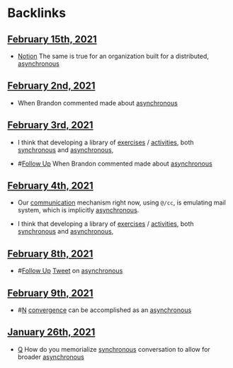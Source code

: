 
# Backlinks
## [February 15th, 2021](<February 15th, 2021.md>)
- [Notion](<Notion.md>) The same is true for an organization built for a distributed, [asynchronous](<asynchronous.md>)

## [February 2nd, 2021](<February 2nd, 2021.md>)
- When Brandon commented made about [asynchronous](<asynchronous.md>)

## [February 3rd, 2021](<February 3rd, 2021.md>)
- I think that developing a library of [exercises](<exercises.md>) / [activities](<activities.md>), both [synchronous](<synchronous.md>) and [asynchronous](<asynchronous.md>),

- #[Follow Up](<Follow Up.md>) When Brandon commented made about [asynchronous](<asynchronous.md>)

## [February 4th, 2021](<February 4th, 2021.md>)
- Our [communication](<communication.md>) mechanism right now, using `@/cc`, is emulating mail system, which is implicitly [asynchronous](<asynchronous.md>).

- I think that developing a library of [exercises](<exercises.md>) / [activities](<activities.md>), both [synchronous](<synchronous.md>) and [asynchronous](<asynchronous.md>),

## [February 8th, 2021](<February 8th, 2021.md>)
- #[Follow Up](<Follow Up.md>) [Tweet](<Tweet.md>) on [asynchronous](<asynchronous.md>)

## [February 9th, 2021](<February 9th, 2021.md>)
- #[N](<N.md>) [convergence](<convergence.md>) can be accomplished as an [asynchronous](<asynchronous.md>)

## [January 26th, 2021](<January 26th, 2021.md>)
- [Q](<Q.md>) How do you memorialize [synchronous](<synchronous.md>) conversation to allow for broader [asynchronous](<asynchronous.md>)

